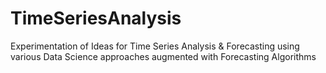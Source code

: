 # TimeSeriesAnalysis
Experimentation of Ideas for Time Series Analysis &amp; Forecasting using various Data Science approaches augmented with Forecasting Algorithms 
